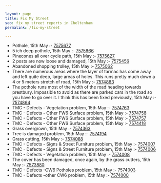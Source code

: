 ```yaml
---

layout: page
title: Fix My Street
seo: fix my street reports in Cheltenham
permalink: /fix-my-street

---
```


<!-- fix_marker starts -->

- Pothole, 15th May :- [7575677](https://www.fixmystreet.com/report/7575677)
- 5 ich deep pothole, 15th May :- [7575666](https://www.fixmystreet.com/report/7575666)
- Pinecones all over cycle path, 15th May :- [7575627](https://www.fixmystreet.com/report/7575627)
- 2 posts are now loose and damaged, 15th May :- [7575456](https://www.fixmystreet.com/report/7575456)
- Abandoned shopping trolley, 15th May :- [7575062](https://www.fixmystreet.com/report/7575062)
- There are numerous areas where the layer of tarmac has come away and left quite deep, large areas of holes. This runs pretty much down a 4 or 5 meters stretch of road, 15th May :- [7574883](https://www.fixmystreet.com/report/7574883)
- The pothole runs most of the width of the road heading towards prestbury. Impossible to avoid as there are parked cars in the road so you have to go over it. I think this has been fixed previously, 15th May :- [7574864](https://www.fixmystreet.com/report/7574864)
- TMC - Defects - Vegetation problem, 15th May :- [7574763](https://www.fixmystreet.com/report/7574763)
- TMC - Defects - Other FW6  Surface problem, 15th May :- [7574758](https://www.fixmystreet.com/report/7574758)
- TMC - Defects - Other FW6  Surface problem, 15th May :- [7574757](https://www.fixmystreet.com/report/7574757)
- TMC - Defects - Other FW6  Surface problem, 15th May :- [7574418](https://www.fixmystreet.com/report/7574418)
- Grass overgrown, 15th May :- [7574363](https://www.fixmystreet.com/report/7574363)
- Tree is damaged problem, 15th May :- [7574194](https://www.fixmystreet.com/report/7574194)
- Grass cutting, 15th May :- [7574088](https://www.fixmystreet.com/report/7574088)
- TMC - Defects - Signs & Street Furniture problem, 15th May :- [7574007](https://www.fixmystreet.com/report/7574007)
- TMC - Defects - Signs & Street Furniture problem, 15th May :- [7574006](https://www.fixmystreet.com/report/7574006)
- TMC - Defects - Vegetation problem, 15th May :- [7574008](https://www.fixmystreet.com/report/7574008)
- The cover has been damaged, once again, by the grass cutters, 15th May :- [7573880](https://www.fixmystreet.com/report/7573880)
- TMC - Defects -CW6 Potholes  problem, 15th May :- [7574003](https://www.fixmystreet.com/report/7574003)
- TMC - Defects -other CW6 problem, 15th May :- [7574000](https://www.fixmystreet.com/report/7574000)

<!-- fix_marker ends -->